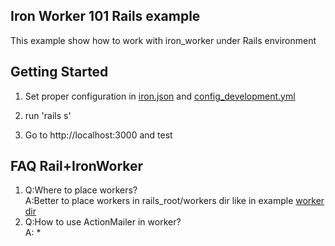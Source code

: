 ## Iron Worker 101 Rails example

This example show how to work with iron_worker under Rails environment

## Getting Started

1. Set proper configuration in [iron.json](https://github.com/iron-io/iron_worker_rails_example/blob/master/iron.json) and [config_development.yml](https://github.com/iron-io/iron_worker_rails_example/blob/master/config_development.yml)

2. run 'rails s'

3. Go to http://localhost:3000 and test

## FAQ Rail+IronWorker
1.  Q:Where to place workers? <br/>
    A:Better to place workers in rails_root/workers dir like in example [worker dir](https://github.com/iron-io/iron_worker_rails_example/tree/master/workers)
2.  Q:How to use ActionMailer in worker? <br/>
    A: *


